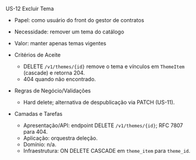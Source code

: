 US-12 Excluir Tema

- Papel: como usuário do front do gestor de contratos
- Necessidade: remover um tema do catálogo
- Valor: manter apenas temas vigentes

- Critérios de Aceite
  - DELETE `/v1/themes/{id}` remove o tema e vínculos em `ThemeItem` (cascade) e retorna 204.
  - 404 quando não encontrado.

- Regras de Negócio/Validações
  - Hard delete; alternativa de despublicação via PATCH (US-11).

- Camadas e Tarefas
  - Apresentação/API: endpoint DELETE `/v1/themes/{id}`; RFC 7807 para 404.
  - Aplicação: orquestra deleção.
  - Domínio: n/a.
  - Infraestrutura: ON DELETE CASCADE em `theme_item` para `theme_id`.

